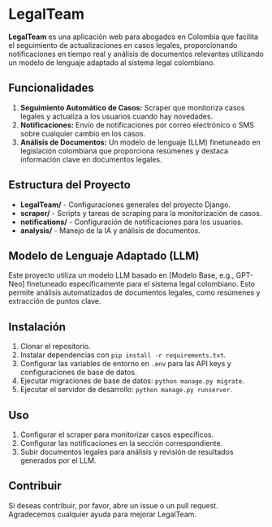 # LegalTeam

**LegalTeam** es una aplicación web para abogados en Colombia que facilita el seguimiento de actualizaciones en casos legales, proporcionando notificaciones en tiempo real y análisis de documentos relevantes utilizando un modelo de lenguaje adaptado al sistema legal colombiano.

## Funcionalidades

1. **Seguimiento Automático de Casos:** Scraper que monitoriza casos legales y actualiza a los usuarios cuando hay novedades.
2. **Notificaciones:** Envío de notificaciones por correo electrónico o SMS sobre cualquier cambio en los casos.
3. **Análisis de Documentos:** Un modelo de lenguaje (LLM) finetuneado en legislación colombiana que proporciona resúmenes y destaca información clave en documentos legales.

## Estructura del Proyecto

- **LegalTeam/** - Configuraciones generales del proyecto Django.
- **scraper/** - Scripts y tareas de scraping para la monitorización de casos.
- **notifications/** - Configuración de notificaciones para los usuarios.
- **analysis/** - Manejo de la IA y análisis de documentos.

## Modelo de Lenguaje Adaptado (LLM)

Este proyecto utiliza un modelo LLM basado en [Modelo Base, e.g., GPT-Neo] finetuneado específicamente para el sistema legal colombiano. Esto permite análisis automatizados de documentos legales, como resúmenes y extracción de puntos clave.

## Instalación

1. Clonar el repositorio.
2. Instalar dependencias con `pip install -r requirements.txt`.
3. Configurar las variables de entorno en `.env` para las API keys y configuraciones de base de datos.
4. Ejecutar migraciones de base de datos: `python manage.py migrate`.
5. Ejecutar el servidor de desarrollo: `python manage.py runserver`.

## Uso

1. Configurar el scraper para monitorizar casos específicos.
2. Configurar las notificaciones en la sección correspondiente.
3. Subir documentos legales para análisis y revisión de resultados generados por el LLM.

## Contribuir

Si deseas contribuir, por favor, abre un issue o un pull request. Agradecemos cualquier ayuda para mejorar LegalTeam.
